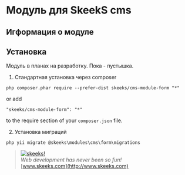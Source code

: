 Модуль для SkeekS cms
===================================

Игформация о модуле
-------------------

Установка
------------

Модуль в планах на разработку. Пока - пустышка.

1) Стандартная установка через composer

```
php composer.phar require --prefer-dist skeeks/cms-module-form "*"
```

or add

```
"skeeks/cms-module-form": "*"
```

to the require section of your `composer.json` file.


2) Установка миграций

```
php yii migrate @skeeks\modules\cms\form\migrations
```



> [![skeeks!](https://gravatar.com/userimage/74431132/13d04d83218593564422770b616e5622.jpg)](http://www.skeeks.com)  
<i>Web development has never been so fun!</i>  
[www.skeeks.com](http://www.skeeks.com)

